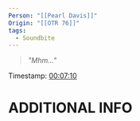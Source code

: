 ```yaml
---
Person: "[[Pearl Davis]]"
Origin: "[[OTR 76]]"
tags:
  - Soundbite
---
```

> *"Mhm..."*

Timestamp: [00:07:10](https://youtu.be/euuma5CoFis?t=430)

# ADDITIONAL INFO